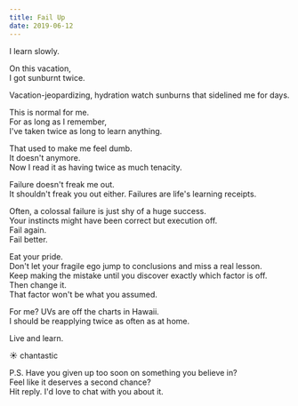 ```yaml
---
title: Fail Up
date: 2019-06-12
---
```


I learn slowly.

On this vacation,  
I got sunburnt twice.

Vacation-jeopardizing, hydration watch sunburns that sidelined me for days.

This is normal for me.  
For as long as I remember,  
I've taken twice as long to learn anything.

That used to make me feel dumb.  
It doesn't anymore.  
Now I read it as having twice as much tenacity.

Failure doesn't freak me out.  
It shouldn't freak you out either.
Failures are life's learning receipts.

Often, a colossal failure is just shy of a huge success.  
Your instincts might have been correct but execution off.  
Fail again.  
Fail better.

Eat your pride.  
Don't let your fragile ego jump to conclusions and miss a real lesson.  
Keep making the mistake until you discover exactly which factor is off.  
Then change it.  
That factor won't be what you assumed.

For me?
UVs are off the charts in Hawaii.  
I should be reapplying twice as often as at home.

Live and learn.

☀️ chantastic

P.S.
Have you given up too soon on something you believe in?  
Feel like it deserves a second chance?  
Hit reply. I'd love to chat with you about it.
